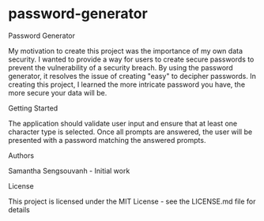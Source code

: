 # password-generator
Password Generator

My motivation to create this project was the importance of my own data security. I wanted to provide a way for users to create secure passwords to prevent the vulnerability of a security breach. By using the password generator, it resolves the issue of creating "easy" to decipher passwords. In creating this project, I learned the more intricate password you have, the more secure your data will be.

Getting Started

The application should validate user input and ensure that at least one character type is selected.
Once all prompts are answered, the user will be presented with a password matching the answered prompts.

Authors

Samantha Sengsouvanh - Initial work 

License

This project is licensed under the MIT License - see the LICENSE.md file for details


